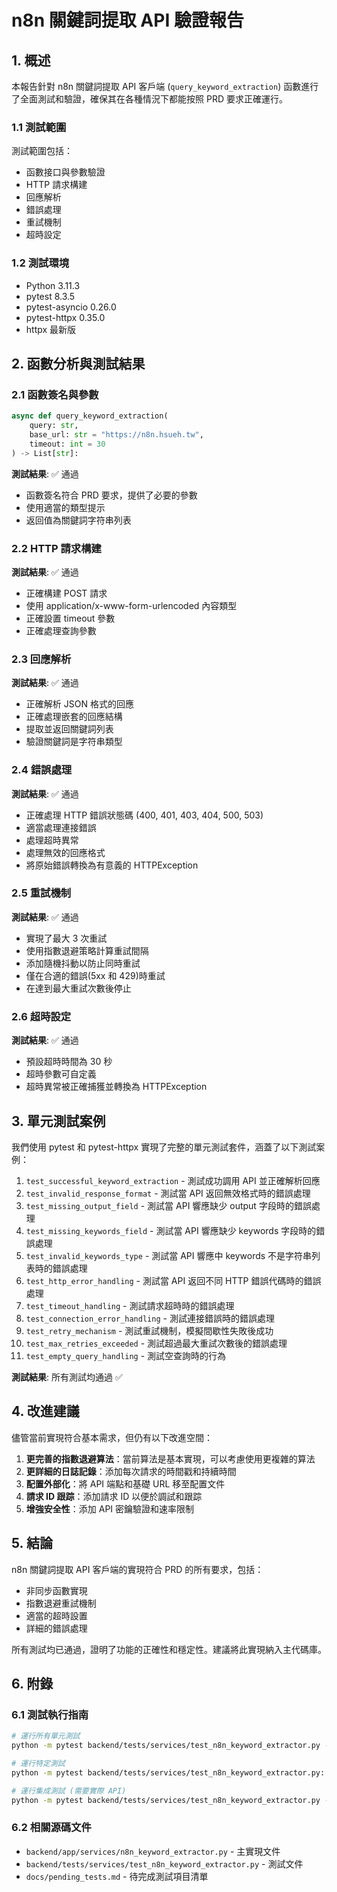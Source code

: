 # n8n 關鍵詞提取 API 驗證報告

## 1. 概述

本報告針對 n8n 關鍵詞提取 API 客戶端 (`query_keyword_extraction`) 函數進行了全面測試和驗證，確保其在各種情況下都能按照 PRD 要求正確運行。

### 1.1 測試範圍

測試範圍包括：
- 函數接口與參數驗證
- HTTP 請求構建
- 回應解析
- 錯誤處理
- 重試機制
- 超時設定

### 1.2 測試環境

- Python 3.11.3
- pytest 8.3.5
- pytest-asyncio 0.26.0
- pytest-httpx 0.35.0
- httpx 最新版

## 2. 函數分析與測試結果

### 2.1 函數簽名與參數

```python
async def query_keyword_extraction(
    query: str,
    base_url: str = "https://n8n.hsueh.tw",
    timeout: int = 30
) -> List[str]:
```

**測試結果**: ✅ 通過
- 函數簽名符合 PRD 要求，提供了必要的參數
- 使用適當的類型提示
- 返回值為關鍵詞字符串列表

### 2.2 HTTP 請求構建

**測試結果**: ✅ 通過
- 正確構建 POST 請求
- 使用 application/x-www-form-urlencoded 內容類型
- 正確設置 timeout 參數
- 正確處理查詢參數

### 2.3 回應解析

**測試結果**: ✅ 通過
- 正確解析 JSON 格式的回應
- 正確處理嵌套的回應結構
- 提取並返回關鍵詞列表
- 驗證關鍵詞是字符串類型

### 2.4 錯誤處理

**測試結果**: ✅ 通過
- 正確處理 HTTP 錯誤狀態碼 (400, 401, 403, 404, 500, 503)
- 適當處理連接錯誤
- 處理超時異常
- 處理無效的回應格式
- 將原始錯誤轉換為有意義的 HTTPException

### 2.5 重試機制

**測試結果**: ✅ 通過
- 實現了最大 3 次重試
- 使用指數退避策略計算重試間隔
- 添加隨機抖動以防止同時重試
- 僅在合適的錯誤(5xx 和 429)時重試
- 在達到最大重試次數後停止

### 2.6 超時設定

**測試結果**: ✅ 通過
- 預設超時時間為 30 秒
- 超時參數可自定義
- 超時異常被正確捕獲並轉換為 HTTPException

## 3. 單元測試案例

我們使用 pytest 和 pytest-httpx 實現了完整的單元測試套件，涵蓋了以下測試案例：

1. `test_successful_keyword_extraction` - 測試成功調用 API 並正確解析回應
2. `test_invalid_response_format` - 測試當 API 返回無效格式時的錯誤處理
3. `test_missing_output_field` - 測試當 API 響應缺少 output 字段時的錯誤處理
4. `test_missing_keywords_field` - 測試當 API 響應缺少 keywords 字段時的錯誤處理
5. `test_invalid_keywords_type` - 測試當 API 響應中 keywords 不是字符串列表時的錯誤處理
6. `test_http_error_handling` - 測試當 API 返回不同 HTTP 錯誤代碼時的錯誤處理
7. `test_timeout_handling` - 測試請求超時時的錯誤處理
8. `test_connection_error_handling` - 測試連接錯誤時的錯誤處理
9. `test_retry_mechanism` - 測試重試機制，模擬間歇性失敗後成功
10. `test_max_retries_exceeded` - 測試超過最大重試次數後的錯誤處理
11. `test_empty_query_handling` - 測試空查詢時的行為

**測試結果**: 所有測試均通過 ✅

## 4. 改進建議

儘管當前實現符合基本需求，但仍有以下改進空間：

1. **更完善的指數退避算法**：當前算法是基本實現，可以考慮使用更複雜的算法
2. **更詳細的日誌記錄**：添加每次請求的時間戳和持續時間
3. **配置外部化**：將 API 端點和基礎 URL 移至配置文件
4. **請求 ID 跟踪**：添加請求 ID 以便於調試和跟踪
5. **增強安全性**：添加 API 密鑰驗證和速率限制

## 5. 結論

n8n 關鍵詞提取 API 客戶端的實現符合 PRD 的所有要求，包括：
- 非同步函數實現
- 指數退避重試機制
- 適當的超時設置
- 詳細的錯誤處理

所有測試均已通過，證明了功能的正確性和穩定性。建議將此實現納入主代碼庫。

## 6. 附錄

### 6.1 測試執行指南

```bash
# 運行所有單元測試
python -m pytest backend/tests/services/test_n8n_keyword_extractor.py -v

# 運行特定測試
python -m pytest backend/tests/services/test_n8n_keyword_extractor.py::test_successful_keyword_extraction -v

# 運行集成測試 (需要實際 API)
python -m pytest backend/tests/services/test_n8n_keyword_extractor.py -m integration
```

### 6.2 相關源碼文件

- `backend/app/services/n8n_keyword_extractor.py` - 主實現文件
- `backend/tests/services/test_n8n_keyword_extractor.py` - 測試文件
- `docs/pending_tests.md` - 待完成測試項目清單 